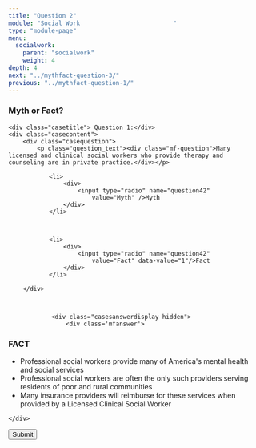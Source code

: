 ```yaml
---
title: "Question 2"
module: "Social Work                          "
type: "module-page"
menu:
  socialwork:
    parent: "socialwork"
    weight: 4
depth: 4
next: "../mythfact-question-3/"
previous: "../mythfact-question-1/"
---
```

<form method="post" action="."><div class="pageblock gameshow"><h3>Myth or Fact?</h3>










  




<div class="cases">
    
    <div class="casetitle"> Question 1:</div>
    <div class="casecontent">
        <div class="casequestion">
            <p class="question_text"><div class="mf-question">Many licensed and clinical social workers who provide therapy and counseling are in private practice.</div></p>
            
                
                    

<ol type="A">
    
        
            <li>
                <div>
                    <input type="radio" name="question42"
                        value="Myth" />Myth
                </div>
            </li>
        
    
        
            <li>
                <div>
                    <input type="radio" name="question42"
                        value="Fact" data-value="1"/>Fact
                </div>
            </li>
        
    
</ol>

                

                

                
            
        </div>

        
            
                <div class="casesanswerdisplay hidden">
                    <div class='mfanswer'>
<h3>FACT</h3>
<ul>
<li>Professional social workers provide many of America's mental health and social services</li>
<li>Professional social workers are often the only such providers serving residents of poor and rural communities</li>
<li>Many insurance providers will reimburse for these services when provided by a Licensed Clinical Social Worker</li>
</ul>
</div>
                </div>
            
        
    </div>
</div>




</div><div class="submit-container"><input class="btn btn-info btn-submit-section" type="submit" value="Submit" /></div></form>